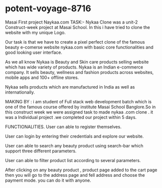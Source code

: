 # potent-voyage-8716
Masai First project Naykaa.com
TASK:-
Nykaa Clone was a unit-2 Construct-week project at Masai School. In this i have tried to clone the website with my unique Logo.

Our task is that we have to create a pixel perfect clone of the famous beauty e-comerse website nykaa.com with basic core functionalities and good looking user interface.

As we all know Nykaa is Beauty and Skin care products selling website which has wide variety of products. Nykaa is an Indian e-commerce company. It sells beauty, wellness and fashion products across websites, mobile apps and 100+ offline stores.

Nykaa sells products which are manufactured in India as well as internationally.

MAKING BY :
i am student of Full stack web development batch which is one of the famous course offered by institute Masai School Banglore.So in this construct week we were assigned task to made nykaa .com clone . it was a Individual project .we completed our project within 5 days.

FUNCTIONALITIES.
User can able to register themselves.

User can login by entering their credentials and explore our website.

User can able to search any beauty product using search-bar which support three different parameters.

User can able to filter product list according to several parameters.

After clicking on any beauty product , product page added to the cart page then you will go to the address page and fell address and choose the payment mode. you can do it with anyone.

